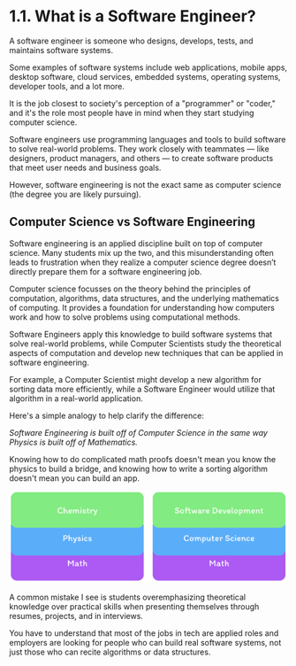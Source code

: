 # 1.1. What is a Software Engineer?

A software engineer is someone who designs, develops, tests, and maintains software systems.

Some examples of software systems include web applications, mobile apps, desktop software, cloud services, embedded systems, operating systems, developer tools, and a lot more.

It is the job closest to society's perception of a "programmer" or "coder," and it's the role most people have in mind when they start studying computer science.

Software engineers use programming languages and tools to build software to solve real-world problems. They work closely with teammates — like designers, product managers, and others — to create software products that meet user needs and business goals.

However, software engineering is not the exact same as computer science (the degree you are likely pursuing).

## Computer Science vs Software Engineering

Software engineering is an applied discipline built on top of computer science. Many students mix up the two, and this misunderstanding often leads to frustration when they realize a computer science degree doesn’t directly prepare them for a software engineering job.

Computer science focusses on the theory behind the principles of computation, algorithms, data structures, and the underlying mathematics of computing. It provides a foundation for understanding how computers work and how to solve problems using computational methods.

Software Engineers apply this knowledge to build software systems that solve real-world problems, while Computer Scientists study the theoretical aspects of computation and develop new techniques that can be applied in software engineering.

For example, a Computer Scientist might develop a new algorithm for sorting data more efficiently, while a Software Engineer would utilize that algorithm in a real-world application.

Here's a simple analogy to help clarify the difference:

_Software Engineering is built off of Computer Science in the same way Physics is built off of Mathematics._

Knowing how to do complicated math proofs doesn't mean you know the physics to build a bridge, and knowing how to write a sorting algorithm doesn't mean you can build an app.

![Fields as Foundations](./img/fields.png)

A common mistake I see is students overemphasizing theoretical knowledge over practical skills when presenting themselves through resumes, projects, and in interviews.

You have to understand that most of the jobs in tech are applied roles and employers are looking for people who can build real software systems, not just those who can recite algorithms or data structures.
